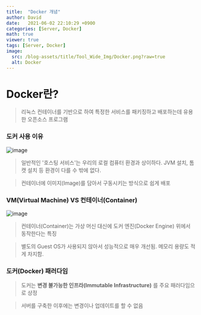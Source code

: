 ```yaml
---
title:  "Docker 개념"
author: David
date:   2021-06-02 22:10:29 +0900
categories: [Server, Docker]
math: true
viewer: true
tags: [Server, Docker]
image:
  src: /blog-assets/title/Tool_Wide_Img/Docker.png?raw=true
  alt: Docker
---
```


# Docker란?
> 리눅스 컨테이너를 기반으로 하여 특정한 서비스를 패키징하고 배포하는데 유용한 오픈소스 프로그램

### **도커 사용 이유**

![image](https://user-images.githubusercontent.com/66704969/120500465-d30d3d80-c3fb-11eb-9417-cb8a062875bf.png)

> 일반적인 '호스팅 서비스'는 우리의 로컬 컴퓨터 환경과 상이하다. JVM 설치, 톰캣 설치 등 환경이 다를 수 밖에 없다.  

> 컨테이너에 이미지(Image)를 담아서 구동시키는 방식으로 쉽게 배포

### VM(Virtual Machine) VS 컨테이너(Container)
![image](https://user-images.githubusercontent.com/66704969/120504649-495f6f00-c3ff-11eb-84cb-924562eb8575.png)

> 컨테이너(Container)는 가상 머신 대신에 도커 엔진(Docker Engine) 위에서 동작한다는 특징  

> 별도의 Guest OS가 사용되지 않아서 성능적으로 매우 개선됨. 메모리 용량도 적게 차지함.

### 도커(Docker) 패러다임

> 도커는 **변경 불가능한 인프라(Immutable Infrastructure)** 를 주요 패러다임으로 상정  

> 서버를 구축한 이후에는 변경이나 업데이트를 할 수 없음
